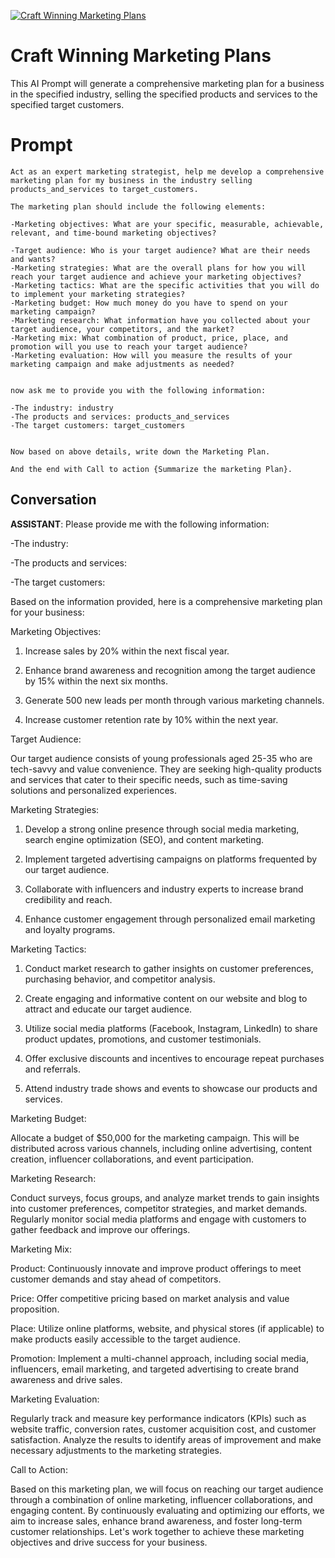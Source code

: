 
[![Craft Winning Marketing Plans](https://flow-prompt-covers.s3.us-west-1.amazonaws.com/icon/Flat/i11.png)]()
# Craft Winning Marketing Plans 
This AI Prompt will generate a comprehensive marketing plan for a business in the specified industry, selling the specified products and services to the specified target customers.

# Prompt

```
Act as an expert marketing strategist, help me develop a comprehensive marketing plan for my business in the industry selling products_and_services to target_customers.

The marketing plan should include the following elements:

-Marketing objectives: What are your specific, measurable, achievable, relevant, and time-bound marketing objectives?

-Target audience: Who is your target audience? What are their needs and wants?
-Marketing strategies: What are the overall plans for how you will reach your target audience and achieve your marketing objectives?
-Marketing tactics: What are the specific activities that you will do to implement your marketing strategies?
-Marketing budget: How much money do you have to spend on your marketing campaign?
-Marketing research: What information have you collected about your target audience, your competitors, and the market?
-Marketing mix: What combination of product, price, place, and promotion will you use to reach your target audience?
-Marketing evaluation: How will you measure the results of your marketing campaign and make adjustments as needed?


now ask me to provide you with the following information:

-The industry: industry
-The products and services: products_and_services
-The target customers: target_customers


Now based on above details, write down the Marketing Plan.

And the end with Call to action {Summarize the marketing Plan}.
```

## Conversation

**ASSISTANT**: Please provide me with the following information:



-The industry:

-The products and services:

-The target customers:



Based on the information provided, here is a comprehensive marketing plan for your business:



Marketing Objectives:

1. Increase sales by 20% within the next fiscal year.

2. Enhance brand awareness and recognition among the target audience by 15% within the next six months.

3. Generate 500 new leads per month through various marketing channels.

4. Increase customer retention rate by 10% within the next year.



Target Audience:

Our target audience consists of young professionals aged 25-35 who are tech-savvy and value convenience. They are seeking high-quality products and services that cater to their specific needs, such as time-saving solutions and personalized experiences.



Marketing Strategies:

1. Develop a strong online presence through social media marketing, search engine optimization (SEO), and content marketing.

2. Implement targeted advertising campaigns on platforms frequented by our target audience.

3. Collaborate with influencers and industry experts to increase brand credibility and reach.

4. Enhance customer engagement through personalized email marketing and loyalty programs.



Marketing Tactics:

1. Conduct market research to gather insights on customer preferences, purchasing behavior, and competitor analysis.

2. Create engaging and informative content on our website and blog to attract and educate our target audience.

3. Utilize social media platforms (Facebook, Instagram, LinkedIn) to share product updates, promotions, and customer testimonials.

4. Offer exclusive discounts and incentives to encourage repeat purchases and referrals.

5. Attend industry trade shows and events to showcase our products and services.



Marketing Budget:

Allocate a budget of $50,000 for the marketing campaign. This will be distributed across various channels, including online advertising, content creation, influencer collaborations, and event participation.



Marketing Research:

Conduct surveys, focus groups, and analyze market trends to gain insights into customer preferences, competitor strategies, and market demands. Regularly monitor social media platforms and engage with customers to gather feedback and improve our offerings.



Marketing Mix:

Product: Continuously innovate and improve product offerings to meet customer demands and stay ahead of competitors.

Price: Offer competitive pricing based on market analysis and value proposition.

Place: Utilize online platforms, website, and physical stores (if applicable) to make products easily accessible to the target audience.

Promotion: Implement a multi-channel approach, including social media, influencers, email marketing, and targeted advertising to create brand awareness and drive sales.



Marketing Evaluation:

Regularly track and measure key performance indicators (KPIs) such as website traffic, conversion rates, customer acquisition cost, and customer satisfaction. Analyze the results to identify areas of improvement and make necessary adjustments to the marketing strategies.



Call to Action:

Based on this marketing plan, we will focus on reaching our target audience through a combination of online marketing, influencer collaborations, and engaging content. By continuously evaluating and optimizing our efforts, we aim to increase sales, enhance brand awareness, and foster long-term customer relationships. Let's work together to achieve these marketing objectives and drive success for your business.


